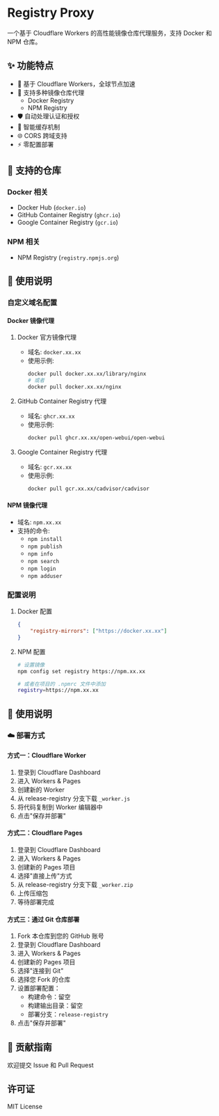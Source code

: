# Registry Proxy

一个基于 Cloudflare Workers 的高性能镜像仓库代理服务，支持 Docker 和 NPM 仓库。

## ✨ 功能特点

- 🚀 基于 Cloudflare Workers，全球节点加速
- 🔄 支持多种镜像仓库代理
    - Docker Registry
    - NPM Registry
- 🛡️ 自动处理认证和授权
- 💾 智能缓存机制
- 🌐 CORS 跨域支持
- ⚡ 零配置部署

## 🎯 支持的仓库

### Docker 相关

- Docker Hub (`docker.io`)
- GitHub Container Registry (`ghcr.io`)
- Google Container Registry (`gcr.io`)

### NPM 相关

- NPM Registry (`registry.npmjs.org`)

## 📖 使用说明

### 自定义域名配置

#### Docker 镜像代理

1. Docker 官方镜像代理

    - 域名: `docker.xx.xx`
    - 使用示例:
        ```bash
        docker pull docker.xx.xx/library/nginx
        # 或者
        docker pull docker.xx.xx/nginx
        ```

2. GitHub Container Registry 代理

    - 域名: `ghcr.xx.xx`
    - 使用示例:
        ```bash
        docker pull ghcr.xx.xx/open-webui/open-webui
        ```

3. Google Container Registry 代理
    - 域名: `gcr.xx.xx`
    - 使用示例:
        ```bash
        docker pull gcr.xx.xx/cadvisor/cadvisor
        ```

#### NPM 镜像代理

- 域名: `npm.xx.xx`
- 支持的命令:
    - `npm install`
    - `npm publish`
    - `npm info`
    - `npm search`
    - `npm login`
    - `npm adduser`

### 配置说明

1. Docker 配置

    ```json
    {
        "registry-mirrors": ["https://docker.xx.xx"]
    }
    ```

2. NPM 配置

    ```bash
    # 设置镜像
    npm config set registry https://npm.xx.xx

    # 或者在项目的 .npmrc 文件中添加
    registry=https://npm.xx.xx
    ```

## 📝 使用说明

### ☁️ 部署方式

#### 方式一：Cloudflare Worker

1. 登录到 Cloudflare Dashboard
2. 进入 Workers & Pages
3. 创建新的 Worker
4. 从 release-registry 分支下载 `_worker.js`
5. 将代码复制到 Worker 编辑器中
6. 点击"保存并部署"

#### 方式二：Cloudflare Pages

1. 登录到 Cloudflare Dashboard
2. 进入 Workers & Pages
3. 创建新的 Pages 项目
4. 选择"直接上传"方式
5. 从 release-registry 分支下载 `_worker.zip`
6. 上传压缩包
7. 等待部署完成

#### 方式三：通过 Git 仓库部署

1. Fork 本仓库到您的 GitHub 账号
2. 登录到 Cloudflare Dashboard
3. 进入 Workers & Pages
4. 创建新的 Pages 项目
5. 选择"连接到 Git"
6. 选择您 Fork 的仓库
7. 设置部署配置：
    - 构建命令：留空
    - 构建输出目录：留空
    - 部署分支：`release-registry`
8. 点击"保存并部署"

## 🤝 贡献指南

欢迎提交 Issue 和 Pull Request

## 许可证

MIT License

